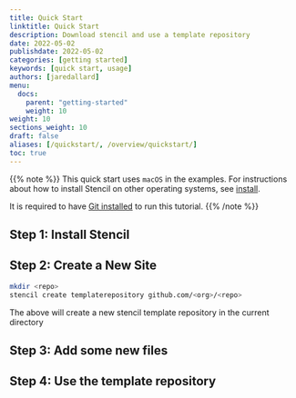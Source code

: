 ```yaml
---
title: Quick Start
linktitle: Quick Start
description: Download stencil and use a template repository
date: 2022-05-02
publishdate: 2022-05-02
categories: [getting started]
keywords: [quick start, usage]
authors: [jaredallard]
menu:
  docs:
    parent: "getting-started"
    weight: 10
weight: 10
sections_weight: 10
draft: false
aliases: [/quickstart/, /overview/quickstart/]
toc: true
---
```


{{% note %}}
This quick start uses `macOS` in the examples. For instructions about how to install Stencil on other operating systems, see [install](/getting-started/installing).

It is required to have [Git installed](https://git-scm.com/downloads) to run this tutorial.
{{% /note %}}

## Step 1: Install Stencil

<!-- TODO: Install -->

## Step 2: Create a New Site

```bash
mkdir <repo>
stencil create templaterepository github.com/<org>/<repo>
```

The above will create a new stencil template repository in the current directory

## Step 3: Add some new files

<!-- TODO: Add new files -->

## Step 4: Use the template repository

<!-- TODO: Use the template repository -->
